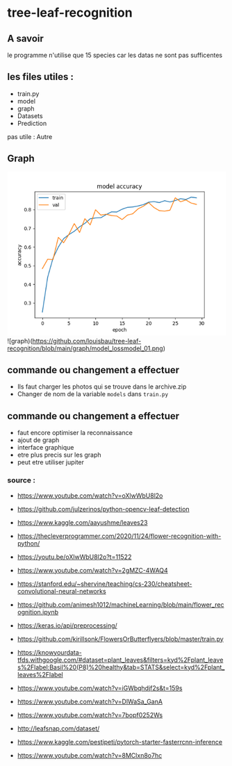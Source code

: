 # tree-leaf-recognition

## A savoir 
le programme n'utilise que 15 species car les datas ne sont pas sufficentes
## les files utiles :

- train.py
- model
- graph
- Datasets
- Prediction

pas utile : Autre 
## Graph

![graph](https://github.com/louisbau/tree-leaf-recognition/blob/main/graph/model_accuracymodel_01.png)
![graph)(https://github.com/louisbau/tree-leaf-recognition/blob/main/graph/model_lossmodel_01.png)

## commande ou changement a effectuer

- Ils faut charger les photos qui se trouve dans le archive.zip
- Changer de nom de la variable `models` dans `train.py`

## commande ou changement a effectuer

- faut encore optimiser la reconnaissance
- ajout de graph 
- interface graphique
- etre plus precis sur les graph
- peut etre utiliser jupiter

### source : 

- https://www.youtube.com/watch?v=oXlwWbU8l2o

- https://github.com/julzerinos/python-opencv-leaf-detection
- https://www.kaggle.com/aayushme/leaves23
- https://thecleverprogrammer.com/2020/11/24/flower-recognition-with-python/
- https://youtu.be/oXlwWbU8l2o?t=11522
- https://www.youtube.com/watch?v=2gMZC-4WAQ4
- https://stanford.edu/~shervine/teaching/cs-230/cheatsheet-convolutional-neural-networks
- https://github.com/animesh1012/machineLearning/blob/main/flower_recognition.ipynb
- https://keras.io/api/preprocessing/
- https://github.com/kirillsonk/FlowersOrButterflyers/blob/master/train.py
- https://knowyourdata-tfds.withgoogle.com/#dataset=plant_leaves&filters=kyd%2Fplant_leaves%2Flabel:Basil%20(P8)%20healthy&tab=STATS&select=kyd%2Fplant_leaves%2Flabel
- https://www.youtube.com/watch?v=iGWbqhdjf2s&t=159s
- https://www.youtube.com/watch?v=DlWaSa_GanA
- https://www.youtube.com/watch?v=7bopf0252Ws
- http://leafsnap.com/dataset/
- https://www.kaggle.com/pestipeti/pytorch-starter-fasterrcnn-inference
- https://www.youtube.com/watch?v=8MClxn8o7hc
